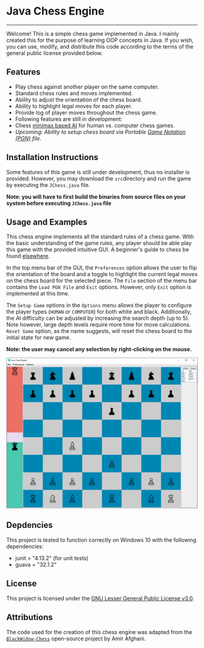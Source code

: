 # Java Chess Engine

---

Welcome! This is a simple chess game implemented in Java. I mainly created 
this for the purpose of learning OOP concepts in Java. If you wish, you can use, modify, and distribute this code according to the terms of the general public license provided below.

## Features

- Play chess against another player on the same computer.
- Standard chess rules and moves implemented.
- Ability to adjust the orientation of the chess board.
- Ability to highlight legal moves for each player.
- Provide log of player moves throughout the chess game.  
- Following features are still in development:
- Chess [minimax based AI](https://en.wikipedia.org/wiki/Minimax) for human vs. computer chess games.
- *Upcoming: Ability to setup chess board via Portable [Game Notation (PGN)](https://en.wikipedia.org/wiki/Portable_Game_Notation) file.*

## Installation Instructions

Some features of this game is still under development, thus no installer is provided. However, you may download the `src`directory and run
the game by executing the `JChess.java` file.

**Note: you will have to first build the binaries from source files on your system before executing `JChess.java` file**

## Usage and Examples

This chess engine implements all the standard rules of a chess game. With the basic understanding of the game rules, any player should be able play this game with the provided intuitive GUI. A beginner's guide to chess be found [elsewhere](https://www.chess.com/learn-how-to-play-chess).

In the top menu bar of the GUI, the `Preferences` option allows the user to flip the orientation of the board and a toggle to highlight the current legal moves on the chess board for the selected piece.
The `File` section of the menu bar contains the `Load PGN File` and `Exit` options. However, only `Exit` option is implemented at this time.

The `Setup Game` options in the `Options` menu allows the player to configure the player types (`HUMAN` or `COMPUTER`) for both white and black. Additionally, the AI difficulty can be adjusted by increasing the search depth (up to 5). Note however, large depth levels require more time for move calculations. `Reset Game` option, as the name suggests, will reset the chess board to the initial state for new game.

**Note: the user may cancel any selection by right-clicking on the mouse.**

![This is the main gui of the chess engine](./readme_assets/chess_engine_gui.png "Main GUI")

## Depdencies

This project is tested to function correctly on Windows 10 with the following dependencies:

- junit = "4.13.2" (for unit tests)
- guava = "32.1.2"

## License

This project is licensed under the [GNU Lesser General Public License v3.0](https://www.gnu.org/licenses/lgpl-3.0.en.html#license-text).

## Attributions

The code used for the creation of this chess engine was adapted from the [`BlackWidow-Chess`](https://github.com/amir650/BlackWidow-Chess/tree/master) open-source project by Amir Afghani.
